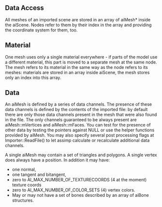 ## Data Access
All meshes of an imported scene are stored in an array of aiMesh* inside the aiScene.
Nodes refer to them by their index in the array and providing the coordinate system for them, too.

## Material
One mesh uses only a single material everywhere - if parts of the model use a different material,
this part is moved to a separate mesh at the same node.
The mesh refers to its material in the same way as the node refers to its meshes:
  materials are stored in an array inside aiScene,
  the mesh stores only an index into this array.

## Data
An aiMesh is defined by a series of data channels.
The presence of these data channels is defined by the contents of the imported file:
  by default there are only those data channels present in the mesh that were also found in the file.
The only channels guaranteed to be always present are aiMesh::mVertices and aiMesh::mFaces.
You can test for the presence of other data by testing the pointers against NULL or use the helper functions provided by aiMesh.
You may also specify several post processing flags at Importer::ReadFile() to let assimp calculate or recalculate additional data channels.

A single aiMesh may contain a set of triangles and polygons.
A single vertex does always have a position.
In addition it may have:
- one normal,
- one tangent and bitangent,
- zero to AI_MAX_NUMBER_OF_TEXTURECOORDS (4 at the moment) texture coords
- zero to AI_MAX_NUMBER_OF_COLOR_SETS (4) vertex colors.
- May or may not have a set of bones described by an array of aiBone structures.

